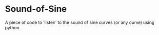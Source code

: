 # Sound-of-Sine
A piece of code to 'listen' to the sound of sine curves (or any curve) using python.
